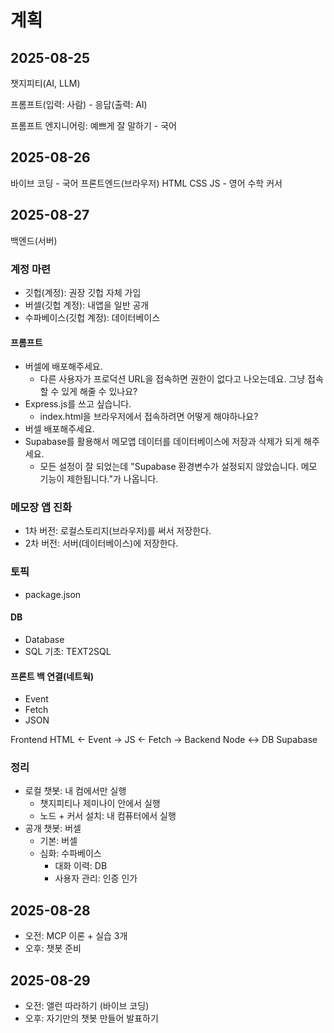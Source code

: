 # 계획

## 2025-08-25

챗지피티(AI, LLM)

프롬프트(입력: 사람) - 응답(출력: AI)

프롬프트 엔지니어링: 예쁘게 잘 말하기 - 국어

## 2025-08-26

바이브 코딩 - 국어
프론트엔드(브라우저) HTML CSS JS - 영어 수학
커서

## 2025-08-27
백엔드(서버)

### 계정 마련
* 깃헙(계정): 권장 깃헙 자체 가입
* 버셀(깃헙 계정): 내앱을 일반 공개
* 수파베이스(깃헙 계정): 데이터베이스 

#### 프롬프트
 * 버셀에 배포해주세요.
   * 다른 사용자가 프로덕션 URL을 접속하면 권한이 없다고 나오는데요. 그냥 접속할 수 있게 해줄 수 있나요?
 * Express.js를 쓰고 싶습니다.
   * index.html을 브라우저에서 접속하려면 어떻게 해야하나요?
 * 버셀 배포해주세요.
 * Supabase를 활용해서 메모앱 데이터를 데이터베이스에 저장과 삭제가 되게 해주세요.
   * 모든 설정이 잘 되었는데 "Supabase 환경변수가 설정되지 않았습니다. 메모 기능이 제한됩니다."가 나옵니다.

### 메모장 앱 진화
* 1차 버전: 로컬스토리지(브라우저)를 써서 저장한다.
* 2차 버전: 서버(데이터베이스)에 저장한다.

### 토픽
* package.json

#### DB
* Database
* SQL 기초: TEXT2SQL

#### 프론트 백 연결(네트웍)
* Event
* Fetch
* JSON

Frontend HTML <- Event -> JS <- Fetch -> Backend Node <-> DB Supabase

### 정리

* 로컬 챗봇: 내 컴에서만 실행
  * 챗지피티나 제미나이 안에서 실행
  * 노드 + 커서 설치: 내 컴퓨터에서 실행
* 공개 챗봇: 버셀
  * 기본: 버셀
  * 심화: 수파베이스
    * 대화 이력: DB
    * 사용자 관리: 인증 인가

## 2025-08-28
* 오전: MCP 이론 + 실습 3개
* 오후: 챗봇 준비

## 2025-08-29
* 오전: 앨런 따라하기 (바이브 코딩)
* 오후: 자기만의 챗봇 만들어 발표하기
